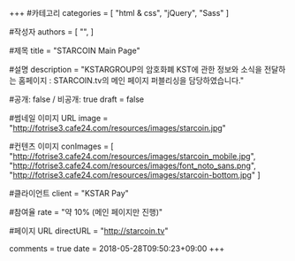 +++
#카테고리
categories = [
    "html & css",
    "jQuery",
    "Sass"
]

#작성자
authors = [
    "",
]

#제목
title = "STARCOIN Main Page"

#설명
description = "KSTARGROUP의 암호화폐 KST에 관한 정보와 소식을 전달하는 홈페이지 : STARCOIN.tv의 메인 페이지 퍼블리싱을 담당하였습니다."

#공개: false / 비공개: true
draft = false

#썸네일 이미지 URL
image = "http://fotrise3.cafe24.com/resources/images/starcoin.jpg"

#컨텐츠 이미지
conImages = [
    "http://fotrise3.cafe24.com/resources/images/starcoin_mobile.jpg",
    "http://fotrise3.cafe24.com/resources/images/font_noto_sans.png",
    "http://fotrise3.cafe24.com/resources/images/starcoin-bottom.jpg"
]

#클라이언트
client = "KSTAR Pay"

#참여율
rate = "약 10% (메인 페이지만 진행)"

#페이지 URL
directURL = "http://starcoin.tv"

comments = true
date = 2018-05-28T09:50:23+09:00
+++

<!-- 게시글 내용 -->